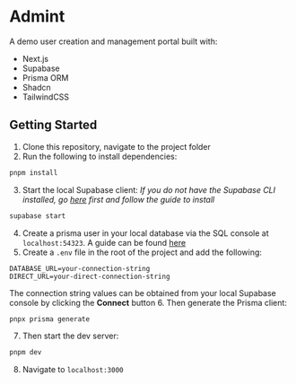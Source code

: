 # Admint
A demo user creation and management portal built with:
- Next.js
- Supabase
- Prisma ORM
- Shadcn
- TailwindCSS

## Getting Started

1. Clone this repository, navigate to the project folder
2. Run the following to install dependencies:
```bash
pnpm install
```
3. Start the local Supabase client:
_If you do not have the Supabase CLI installed, go [here](https://supabase.com/docs/guides/local-development/cli/getting-started?queryGroups=platform&platform=linux) first and follow the guide to install_
```bash
supabase start
```
4. Create a prisma user in your local database via the SQL console at `localhost:54323`.
A guide can be found [here](https://supabase.com/docs/guides/database/prisma?queryGroups=initiate&initiate=pnpm_initiate&queryGroups=migrate&migrate=pnpm_migrate)
5. Create a `.env` file in the root of the project and add the following:
```env
DATABASE_URL=your-connection-string
DIRECT_URL=your-direct-connection-string
```
The connection string values can be obtained from your local Supabase console by clicking the **Connect** button
6. Then generate the Prisma client:
```bash
pnpx prisma generate
```
7. Then start the dev server:
```bash
pnpm dev
```
8. Navigate to `localhost:3000`

